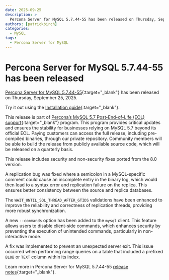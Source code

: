 ```yaml
---
date: 2025-09-25
description: >
  Percona Server for MySQL 5.7.44-55 has been released on Thursday, September 25, 2025.
authors: [patrickbirch]
categories:
  - MySQL
tags:
  - Percona Server for MySQL
---
```


# Percona Server for MySQL 5.7.44-55 has been released

<!-- more -->


[Percona Server for MySQL 5.7.44-55](https://docs.percona.com/percona-server/5.7/){:target="_blank"} has been released on Thursday, September 25, 2025.

Try it out using the [Installation guide](https://docs.percona.com/percona-server/5.7/installation.html){:target="_blank"}.

This release is part of [Percona’s MySQL 5.7 Post-End-of-Life (EOL) support](https://www.percona.com/post-mysql-5-7-eol-support){:target="_blank"} program. This program provides critical updates and ensures the stability for businesses relying on MySQL 5.7 beyond its official EOL. Paying customers can access the full release, including pre-compiled binaries, through our private repository. Community members will be able to build the release from publicly available source code, which will be released on a quarterly basis.

This release includes security and non-security fixes ported from the 8.0 version.

A replication bug was fixed where a semicolon in a MySQL-specific comment could cause an incomplete entry in the binary log, which would then lead to a syntax error and replication failure on the replica. This ensures better consistency between the source and replica databases.

The `WAIT_UNTIL_SQL_THREAD_AFTER_GTIDS` validations have been enhanced to improve the reliability and correctness of replication threads, providing more robust synchronization.

A new `--commands` option has been added to the `mysql` client. This feature allows users to disable client-side commands, which enhances security by preventing the execution of unintended commands, particularly in non-interactive mode.

A fix was implemented to prevent an unexpected server exit. This issue occurred when performing range queries on a table that included a prefixed `BLOB` or `TEXT` column within its index.

Learn more in Percona Server for MySQL 5.7.44-55 [release notes](https://docs.percona.com/percona-server/5.7/release-notes/5.7.44-55.html){:target="_blank"}.